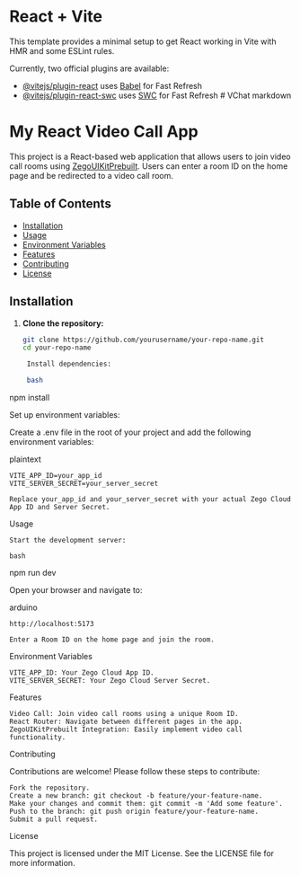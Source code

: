 # React + Vite

This template provides a minimal setup to get React working in Vite with HMR and some ESLint rules.

Currently, two official plugins are available:

- [@vitejs/plugin-react](https://github.com/vitejs/vite-plugin-react/blob/main/packages/plugin-react/README.md) uses [Babel](https://babeljs.io/) for Fast Refresh
- [@vitejs/plugin-react-swc](https://github.com/vitejs/vite-plugin-react-swc) uses [SWC](https://swc.rs/) for Fast Refresh
#   V C h a t 
 
 markdown

# My React Video Call App

This project is a React-based web application that allows users to join video call rooms using [ZegoUIKitPrebuilt](https://www.zegocloud.com/). Users can enter a room ID on the home page and be redirected to a video call room.

## Table of Contents

- [Installation](#installation)
- [Usage](#usage)
- [Environment Variables](#environment-variables)
- [Features](#features)
- [Contributing](#contributing)
- [License](#license)

## Installation

1. **Clone the repository:**

   ```bash
   git clone https://github.com/yourusername/your-repo-name.git
   cd your-repo-name

    Install dependencies:

    bash

npm install

Set up environment variables:

Create a .env file in the root of your project and add the following environment variables:

plaintext

    VITE_APP_ID=your_app_id
    VITE_SERVER_SECRET=your_server_secret

    Replace your_app_id and your_server_secret with your actual Zego Cloud App ID and Server Secret.

Usage

    Start the development server:

    bash

npm run dev

Open your browser and navigate to:

arduino

    http://localhost:5173

    Enter a Room ID on the home page and join the room.

Environment Variables

    VITE_APP_ID: Your Zego Cloud App ID.
    VITE_SERVER_SECRET: Your Zego Cloud Server Secret.

Features

    Video Call: Join video call rooms using a unique Room ID.
    React Router: Navigate between different pages in the app.
    ZegoUIKitPrebuilt Integration: Easily implement video call functionality.

Contributing

Contributions are welcome! Please follow these steps to contribute:

    Fork the repository.
    Create a new branch: git checkout -b feature/your-feature-name.
    Make your changes and commit them: git commit -m 'Add some feature'.
    Push to the branch: git push origin feature/your-feature-name.
    Submit a pull request.

License

This project is licensed under the MIT License. See the LICENSE file for more information.
